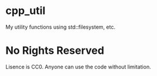 # cpp_util
My utility functions using std::filesystem, etc.

# No Rights Reserved
Lisence is CC0. Anyone can use the code without limitation.
